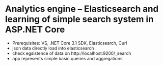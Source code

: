 # Analytics engine – Elasticsearch and learning of simple search system in ASP.NET Core

- Prerequisites: VS, .NET Core 3.1 SDK, Elasticsearch, Curl
- json data directly load into elasticsearch
- check egsistence of data on http://localhost:9200/_search
- app represents simple basic queries and aggregations
